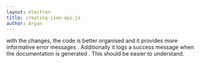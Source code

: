 ```yaml
---
layout: electron
title: creating-json-api.js
author: Aryan
---
```

with the changes, the code is better organised and it provides more informative error messages . Additionally it logs a success
message when the documentation is generated . This should be easier to understand.
